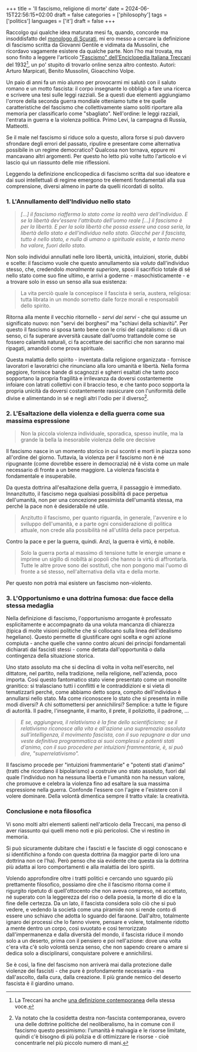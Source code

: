 +++
title = 'Il fascismo, religione di morte'
date = 2024-06-15T22:56:15+02:00
draft = false
categories = ['philosophy']
tags = ['politics']
languages = ['it']
draft = false
+++

Raccolgo qui qualche idea maturata mesi fa, quando, concorde ma insoddisfatto del [monologo di Scurati](https://roma.corriere.it/notizie/arte-e-cultura/24_aprile_20/il-monologo-di-scurati-censurato-il-testo-integrale-meloni-non-ha-mai-ripudiato-nel-suo-insieme-l-esperienza-fascista-993b89bd-20a5-447d-9406-4ee2b2a24xlk.shtml), mi ero messo a cercare la definizione di fascismo scritta da Giovanni Gentile e vidimata da Mussolini, che ricordavo vagamente esistere da qualche parte. Non l'ho mai trovata, ma sono finito a leggere l'articolo ["Fascismo" dell'Enciclopedia Italiana Treccani](https://www.treccani.it/enciclopedia/fascismo_%28Enciclopedia-Italiana%29/) del 1932[^1], un po' stupito di trovarlo online senza altro contesto. Autori: Arturo Marpicati, Benito Mussolini, Gioacchino Volpe. 

[^1]:La Treccani ha anche [una definizione contemporanea](https://www.treccani.it/enciclopedia/fascismo/) della stessa voce.

Un paio di anni fa un mio alunno per provocarmi mi salutò con il saluto romano e un motto fascista: il corpo insegnante lo obbligò a fare una ricerca e scrivere una tesi sulle leggi razziali. Se a questi due elementi aggiungiamo l'orrore della seconda guerra mondiale otteniamo tutte e tre quelle caratteristiche del fascismo che collettivamente siamo soliti riportare alla memoria per classificarlo
come "sbagliato". Nell'ordine: le leggi razziali, l'entrata in guerra e la violenza politica. Primo Levi, la campagna di Russia, Matteotti.


Se il male nel fascismo si riduce solo a questo, allora forse si può davvero sfrondare degli errori del passato, ripulire e presentare come alternativa possibile in un regime democratico? Qualcosa non tornava, eppure mi mancavano altri argomenti. Per questo ho letto più volte tutto l'articolo e vi lascio qui un riassunto delle mie riflessioni.


Leggendo la definizione enclicopedica di fascismo scritta dal suo ideatore e dai suoi intellettuali di regime emergono tre elementi fondamentali alla sua comprensione, diversi almeno in parte da quelli ricordati di solito.


### 1. L'Annullamento dell'Individuo nello stato

> *[...] il fascismo riafferma lo stato come la realtà vera dell'individuo. E se la libertà dev'essere l'attributo dell'uomo reale [...] il fascismo è per la libertà. E per la sola libertà che possa essere una cosa seria, la libertà dello stato e dell'individuo nello stato. Giacché per il fascista, tutto è nello stato, e nulla di umano o spirituale esiste, e tanto meno ha valore, fuori dello stato.*


Non solo individui annullati nelle loro libertà, unicità, intuizioni, storie, dubbi e scelte: il fascismo vuole che questo annullamento sia *voluto* dall'individuo stesso, che, credendolo
 *moralmente superiore*, sposi il sacrificio totale di sé nello stato come suo fine ultimo, e 
 arrivi a goderne - masochisticamente - e a trovare solo in esso un senso alla sua esistenza:


> La vita perciò quale la concepisce il fascista è seria, austera, religiosa: tutta librata in un mondo sorretto dalle forze morali e responsabili dello spirito.


Ritorna alla mente il vecchio ritornello - *servi dei servi* - che qui assume un significato nuovo:
non "servi dei borghesi" ma "schiavi della schiavitù".
Per questo il fascismo si sposa tanto bene con le crisi del capitalismo: ci dà un senso, 
ci fa superare avversità causate dall'uomo trattandole come se fossero calamità naturali, ci fa accettare dei sacrifici che non saranno mai ripagati, amandoli come prova spirituale. 


Questa malattia dello spirito - inventata dalla religione organizzata - fornisce lavoratori e lavoratrici che rinunciano alla loro umanità e libertà. Nella forma peggiore, fornisce bande di scagnozzi e sgherri esaltati che tanto poco sopportano la propria fragilità e irrilevanza da doversi costantemente infoiare con latrati collettivi con il braccio teso, e che tanto poco sopporta la propria unicità da doversi costantemente rassicurare con l'uniformità delle divise e alimentando in sé e negli altri l'odio per il diverso[^2]. 

[^2]:Va notato che la cosidetta destra non-fascista contemporanea, ovvero una delle dottrine politiche del neoliberalismo, ha in comune con il fascismo questo pessimismo: l'umanità è malvagia e le risorse limitate, quindi c'è bisogno di più polizia e di ottimizzare le risorse - cioè concentrarle nel più piccolo numero di mani.

### 2. L'Esaltazione della violenza e della guerra come sua massima espressione

> Non la piccola violenza individuale, sporadica, spesso inutile, ma la grande la bella la inesorabile violenza delle ore decisive

Il fascismo nasce in un momento storico in cui scontri e morti in piazza sono all'ordine del giorno. Tuttavia, la violenza per il fascismo non è né ripugnante (come dovrebbe essere in democrazia) né
è vista come un male necessario di fronte a un bene maggiore. La violenza fascista è fondamentale 
e insuperabile.

Da questa dottrina all'esaltazione della guerra, il passaggio è immediato. Innanzitutto, 
il fascismo nega qualsiasi possibilità di pace perpetua dell'umanità, non per una concezione
 pessimista dell'umanità stessa, ma perché la pace non è desiderabile né utile.

> Anzitutto il fascismo, per quanto riguarda, in generale, l'avvenire e lo sviluppo dell'umanità, e a parte ogni considerazione di politica attuale, non crede alla possibilità né all'utilità della pace perpetua.

Contro la pace e per la guerra, quindi. Anzi, la guerra è virtù, è nobile.

> Solo la guerra porta al massimo di tensione tutte le energie umane e imprime un sigillo di nobiltà ai popoli che hanno la virtù di affrontarla. Tutte le altre prove sono dei sostituti, che non pongono mai l'uomo di fronte a sé stesso, nell'alternativa della vita e della morte.

Per questo non potrà mai esistere un fascismo non-violento.


### 3. L'Opportunismo e una dottrina fumosa: due facce della stessa medaglia

Nella definizione di fascismo, l'opportunismo arrogante è professato esplicitamente e accompagnato da una voluta mancanza di chiarezza (tipica di molte visioni politiche che si collocano sulla linea dell'idealismo hegeliano). Questo permette di giustificare ogni scelta e ogni azione compiuta - anche quelle che vanno contro alcuni dei principi fondamentali dichiarati dai fascisti stessi - come dettata dall'opportunità o dalla contingenza della situazione storica.

Uno stato assoluto ma che si declina di volta in volta nell'esercito, nel dittatore, nel partito, nella tradizione, nella religione, nell'azienda, poco importa. Così questo fantomatico stato viene presentato come un monolite granitico: si tralasciano tutti i conflitti e le contraddizioni e si
vieta di tematizzarli perché, come abbiamo detto sopra, compito dell'individuo è annullarsi nello stato. Ma come riconoscere lo stato che si presenta in mille modi diversi? A chi sottomettersi per annichilirsi? Semplice: a tutte le figure di autorità. Il padre, l'insegnante, il marito, il prete, il poliziotto, il padrone, ...

> *E se, aggiungeva, il relativismo è la fine dello scientificismo; se il relativismo riconosce alla vita e all'azione una supremazia assoluta sull'intelligenza, il movimento fascista, con il suo 
> repugnare a dar una veste definitiva programmatica ai suoi complessi e potenti stati d'animo, con il suo procedere per intuizioni frammentarie, è, si può dire, "superrelativismo".*

Il fascismo procede per "intuizioni frammentarie" e "potenti stati d'animo" 
(tratti che ricordano il bipolarismo) a costruire uno stato assoluto, 
fuori dal quale l'individuo non ha nessuna libertà e l'umanità non ha nessun valore, 
che promuove e celebra la violenza fino ad esaltare la sua massima espressione nella guerra. 
Confonde l'essere con l'agire e l'esistere con il volere dominare. Della volontà dimentica sempre
il tratto vitale: la creatività.

### Conclusione e nota filosofica

Vi sono molti altri elementi salienti nell'articolo della Treccani, ma penso di aver riassunto qui quelli meno noti e più pericolosi.
Che vi restino in memoria.

Si può sicuramente dubitare che i fascisti e le fasciste di oggi conoscano e si identifichino a
fondo con questa dottrina (la maggior parte di loro una dottrina non ce l'ha). Però penso che sia evidente che questa sia la dottrina più adatta ai loro comportamenti e alla malattia dei loro spiriti.

Volendo approfondire oltre i tratti politici e cercando uno sguardo più prettamente filosofico, 
possiamo dire che il fascismo ritorna come il rigurgito ripetuto di quell'ottocento che non aveva compreso, né accettato, né superato con la leggerezza del riso o della poesia, la morte di dio e 
la fine delle certezza. 
Da un lato, il fascista considera solo ciò che si può vedere, e vedendo la società come una piramide non si rende conto di essere uno schiavo che adotta lo sguardo del faraone. Dall'altro, totalmente ignaro dei processi che lo fanno vivere, pensare e volere, totalmente ridotto a mente dentro un corpo, così svuotato e così terrorizzato dall'impermanenza e dalla diversità del mondo, il fascista riduce il mondo solo a un deserto, prima con il pensiero e poi nell'azione: dove una volta c'era vita c'è solo volontà senza senso, che non sapendo creare o amare si dedica solo a disciplinarsi, conquistare polvere e annichilirsi. 

Se è così, la fine del fascismo non arriverà mai dalla protezione dalle violenze dei fascisti - che pure è profondamente necessaria - ma dall'ascolto, dalla cura, dalla creazione. Il più grande nemico del deserto fascista è il giardino umano.
